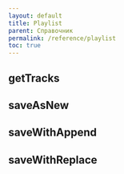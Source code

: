 ```yaml
---
layout: default
title: Playlist
parent: Справочник
permalink: /reference/playlist
toc: true
---
```


## getTracks

## saveAsNew

## saveWithAppend

## saveWithReplace